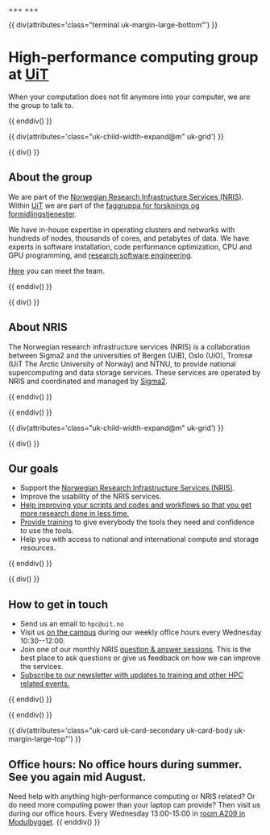 +++
+++

{{ div(attributes='class="terminal uk-margin-large-bottom"') }}

# High-performance computing group at [UiT](https://uit.no/)

When your computation does not fit anymore into your computer, we are the group
to talk to.

{{ enddiv() }}


{{ div(attributes='class="uk-child-width-expand@m" uk-grid') }}

{{ div() }}

## About the group

We are part of the [Norwegian Research Infrastructure Services
(NRIS)](https://documentation.sigma2.no/).  Within [UiT](https://uit.no/) we
are part of the [faggruppa for forsknings og
formidlingstjenester](https://uit.no/enhet/ita/digitaleforskningsogformidlingstjenester).

We have in-house expertise in operating clusters and networks with hundreds of
nodes, thousands of cores, and petabytes of data.  We have experts in software
installation, code performance optimization, CPU and GPU programming, and
[research software engineering](https://research-software.uit.no/).

[Here](/team/) you can meet the team.

{{ enddiv() }}

{{ div() }}

## About NRIS

The Norwegian research infrastructure services (NRIS) is a collaboration
between Sigma2 and the universities of Bergen (UiB), Oslo (UiO), Tromsø (UiT
The Arctic University of Norway) and NTNU, to provide national supercomputing
and data storage services. These services are operated by NRIS and coordinated
and managed by [Sigma2](https://www.sigma2.no/).

{{ enddiv() }}

{{ enddiv() }}

{{ div(attributes='class="uk-child-width-expand@m" uk-grid') }}

{{ div() }}

## Our goals

- Support the [Norwegian Research Infrastructure Services (NRIS)](https://documentation.sigma2.no/).
- Improve the usability of the NRIS services.
- [Help improving your scripts and codes and workflows so that you get more research done in less time.](https://research-software.uit.no/)
- [Provide training](/training/) to give everybody the tools they need and confidence to use the tools.
- Help you with access to national and international compute and storage resources.

{{ enddiv() }}

{{ div() }}

## How to get in touch

- Send us an email to `hpc@uit.no`
- Visit us [on the campus](/contact/) during our weekly office hours every Wednesday 10:30--12:00.
- Join one of our monthly NRIS [question & answer
  sessions](https://documentation.sigma2.no/getting_help/qa-sessions.html).
  This is the best place to ask questions or give us feedback on how we can improve the services.
- [Subscribe to our newsletter with updates to training and other HPC related events.](/contact/)

{{ enddiv() }}

{{ enddiv() }}


{{ div(attributes='class="uk-card uk-card-secondary uk-card-body uk-margin-large-top"') }}
## Office hours: No office hours during summer. See you again mid August.

Need help with anything high-performance computing or NRIS related? Or do need more computing power than your laptop can provide?  Then visit us during our office hours.
Every Wednesday 13:00-15:00 in [room A209 in
Modulbygget](https://use.mazemap.com/#v=1&zlevel=2&center=18.972617,69.683509&zoom=16.3&campusid=5&sharepoitype=poi&sharepoi=174370).
{{ enddiv() }}

